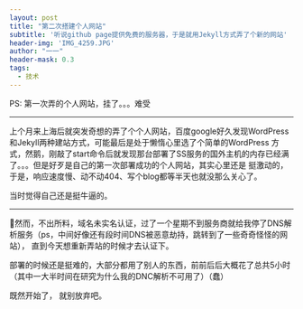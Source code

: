 ```yaml
---
layout: post
title: "第二次搭建个人网站"
subtitle: '听说github page提供免费的服务器，于是就用Jekyll方式弄了个新的网站'
header-img: 'IMG_4259.JPG'
author: "一一"
header-mask: 0.3
tags:
  - 技术
---
```


PS: 第一次弄的个人网站，挂了。。。难受

---
上个月来上海后就突发奇想的弄了个个人网站，百度google好久发现WordPress和Jekyll两种建站方式，可能最后是处于懒惰心里选了个简单的WordPress
方式，然鹅，刚敲了start命令后就发现那台部署了SS服务的国外主机的内存已经满了。。。但是好歹是自己的第一次部署成功的个人网站，其实心里还是
挺激动的，于是，响应速度慢、动不动404、写个blog都等半天也就没那么关心了。

当时觉得自己还是挺牛逼的。

---
然而，不出所料，域名未实名认证，过了一个星期不到服务商就给我停了DNS解析服务（ps，中间好像还有段时间DNS被恶意劫持，跳转到了一些奇奇怪怪的网站），
直到今天想重新弄站的时候才去认证下。

部署的时候还是挺难的，大部分都用了别人的东西，前前后后大概花了总共5小时（其中一大半时间在研究为什么我的DNC解析不可用了）（蠢）

既然开始了，
就别放弃吧。
